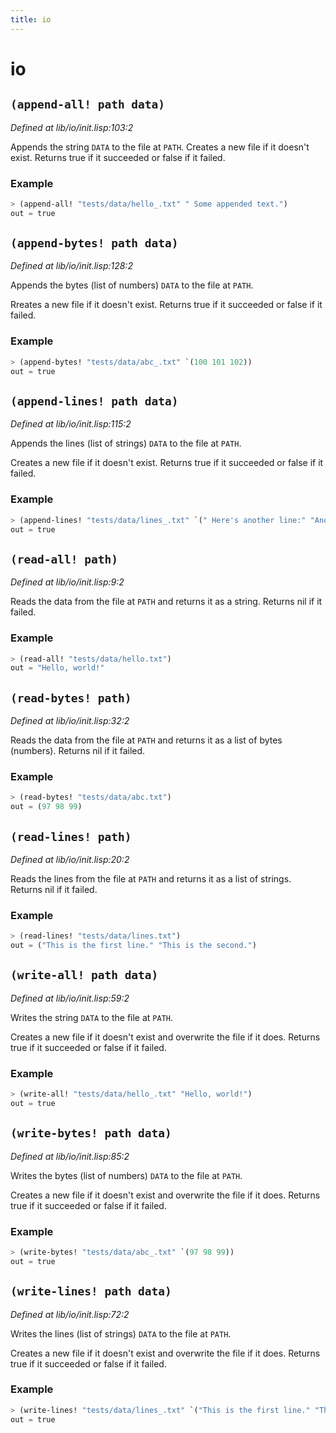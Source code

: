 ```yaml
---
title: io
---
```

# io
## `(append-all! path data)`
*Defined at lib/io/init.lisp:103:2*

Appends the string `DATA` to the file at `PATH`.
Creates a new file if it doesn't exist.
Returns true if it succeeded or false if it failed.

### Example
```cl
> (append-all! "tests/data/hello_.txt" " Some appended text.")
out = true
```

## `(append-bytes! path data)`
*Defined at lib/io/init.lisp:128:2*

Appends the bytes (list of numbers) `DATA` to the file at `PATH`.

Rreates a new file if it doesn't exist. Returns true if it succeeded
or false if it failed.

### Example
```cl
> (append-bytes! "tests/data/abc_.txt" `(100 101 102))
out = true
```

## `(append-lines! path data)`
*Defined at lib/io/init.lisp:115:2*

Appends the lines (list of strings) `DATA` to the file at `PATH`.

Creates a new file if it doesn't exist. Returns true if it succeeded
or false if it failed.

### Example
```cl
> (append-lines! "tests/data/lines_.txt" `(" Here's another line:" "Another line."))
out = true
```

## `(read-all! path)`
*Defined at lib/io/init.lisp:9:2*

Reads the data from the file at `PATH` and returns it as a string.
Returns nil if it failed.

### Example
```cl
> (read-all! "tests/data/hello.txt")
out = "Hello, world!"
```

## `(read-bytes! path)`
*Defined at lib/io/init.lisp:32:2*

Reads the data from the file at `PATH` and returns it as a list of bytes
(numbers). Returns nil if it failed.

### Example
```cl
> (read-bytes! "tests/data/abc.txt")
out = (97 98 99)
```

## `(read-lines! path)`
*Defined at lib/io/init.lisp:20:2*

Reads the lines from the file at `PATH` and returns it as a list of strings.
Returns nil if it failed.

### Example
```cl
> (read-lines! "tests/data/lines.txt")
out = ("This is the first line." "This is the second.")
```

## `(write-all! path data)`
*Defined at lib/io/init.lisp:59:2*

Writes the string `DATA` to the file at `PATH`.

Creates a new file if it doesn't exist and overwrite the file if it
does. Returns true if it succeeded or false if it failed.

### Example
```cl
> (write-all! "tests/data/hello_.txt" "Hello, world!")
out = true
```

## `(write-bytes! path data)`
*Defined at lib/io/init.lisp:85:2*

Writes the bytes (list of numbers) `DATA` to the file at `PATH`.

Creates a new file if it doesn't exist and overwrite the file if it
does. Returns true if it succeeded or false if it failed.

### Example
```cl
> (write-bytes! "tests/data/abc_.txt" `(97 98 99))
out = true
```

## `(write-lines! path data)`
*Defined at lib/io/init.lisp:72:2*

Writes the lines (list of strings) `DATA` to the file at `PATH`.

Creates a new file if it doesn't exist and overwrite the file if it
does. Returns true if it succeeded or false if it failed.

### Example
```cl
> (write-lines! "tests/data/lines_.txt" `("This is the first line." "This is the second."))
out = true
```

